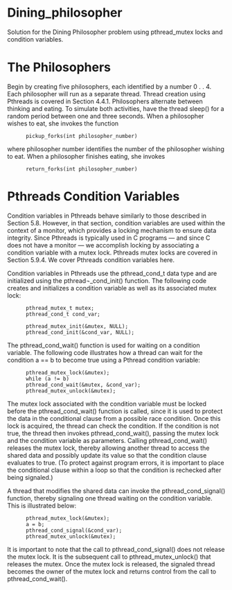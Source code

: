 # Dining_philosopher
Solution for the Dining Philosopher problem using pthread_mutex locks and condition variables.


# The Philosophers

  Begin by creating five philosophers, each identified by a number 0 . . 4. Each philosopher will run as a separate thread. Thread creation using Pthreads is covered in Section 4.4.1. Philosophers alternate between thinking and eating. To simulate both activities, have the thread sleep() for a random period between one and three seconds. When a philosopher wishes to eat, she invokes the function

          pickup_forks(int philosopher_number)

  where philosopher number identifies the number of the philosopher wishing to eat. When a philosopher finishes eating, she invokes

          return_forks(int philosopher_number)

# Pthreads Condition Variables

  Condition variables in Pthreads behave similarly to those described in Section 5.8. However, in that section, condition variables are used within the context of a monitor, which provides a locking mechanism to ensure data integrity. Since Pthreads is typically used in C programs — and since C does not have a monitor — we accomplish locking by associating a condition variable with a mutex lock. Pthreads mutex locks are covered in Section 5.9.4. We cover Pthreads condition variables here.

  Condition variables in Pthreads use the pthread_cond_t data type and are initialized using the pthread¬_cond_init() function. The following code creates and initializes a condition variable as well as its associated mutex lock:

          pthread_mutex_t mutex;
          pthread_cond_t cond_var;

          pthread_mutex_init(&mutex, NULL);
          pthread_cond_init(&cond_var, NULL);

  The pthread_cond_wait() function is used for waiting on a condition variable. The following code illustrates how a thread can wait for the condition a == b to become true using a Pthread condition variable:

          pthread_mutex_lock(&mutex);
          while (a != b)
          pthread_cond_wait(&mutex, &cond_var);
          pthread_mutex_unlock(&mutex);

  The mutex lock associated with the condition variable must be locked before the pthread_cond_wait() function is called, since it is used to protect the data in the conditional clause from a possible race condition. Once this lock is acquired, the thread can check the condition. If the condition is not true, the thread then invokes pthread_cond_wait(), passing the mutex lock and the condition variable as parameters. Calling pthread_cond_wait() releases the mutex lock, thereby allowing another thread to access the shared data and possibly update its value so that the condition clause evaluates to true. (To protect against program errors, it is important to place the conditional clause within a loop so that the condition is rechecked after being signaled.) 

  A thread that modifies the shared data can invoke the pthread_cond_signal() function, thereby signaling one thread waiting on the condition variable. This is illustrated below:

          pthread_mutex_lock(&mutex);
          a = b;
          pthread_cond_signal(&cond_var);
          pthread_mutex_unlock(&mutex);

  It is important to note that the call to pthread_cond_signal() does not release the mutex lock. It is the subsequent call to pthread_mutex_unlock() that releases the mutex. Once the mutex lock is released, the signaled thread becomes the owner of the mutex lock and returns control from the call to pthread_cond_wait().
